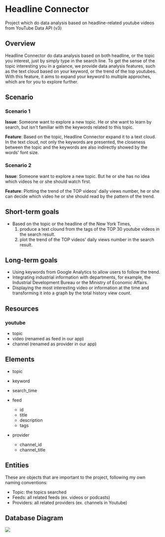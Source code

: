 # Headline Connector

Project which do data analysis based on headline-related youtube videos from YouTube Data API (v3)

## Overview

Headline Connector do data analysis based on both headline, or the topic you interest, just by simply type in the search line.
To get the sense of the topic interesting you in a galance, we provide data analysis features, such as the text cloud based on your keyword, or the trend of the top youtubes.
With this feature, it aims to expand your keyword to multiple approches, which are for you to explore further.

## Scenario

### Scenario 1
**Issue**: Someone want to explore a new topic. He or she want to learn by search, but isn't familiar with the keywords related to this topic.

**Feature**: Based on the topic, Headline Connector expand it to a text cloud. In the text cloud, not only the keywords are presented, the closeness between the topic and the keywords are also indirectly showed by the words' font size.

### Scenario 2
**Issue**: Someone want to explore a new topic. But he or she has no idea which videos he or she should watch first.

**Feature**: Plotting the trend of the TOP videos' daily views number, he or she can decide which video he or she should read by the pattern of the trend.

## Short-term goals

 - Based on the topic or the headline of the New York Times,
    1. produce a text clound from the tags of the TOP 30 youtube videos in the search result.
    2. plot the trend of the TOP videos' daily views number in the search result.

## Long-term goals

- Using keywords from Google Analytics to allow users to follow the trend.
- Integrating industrial information with departments, for example, the Industrial Development Bureau or the Ministry of Economic Affairs.
- Displaying the most interesting video or information at the time and transforming it into a graph by the total history view count.

## Resources

### youtube

- topic
- video (renamed as feed in our app)
- channel (renamed as provider in our app)

## Elements

 - topic
  - keyword
  - search_time

- feed
  - id
  - title
  - description
  - tags
- provider
  - channel_id
  - channel_title

## Entities

These are objects that are important to the project, following my own naming conventions:

- Topic: the topics searched
- Feeds: all related feeds (ex. videos or podcasts)
- Providers: all related providers (ex. channels in Youtube)

## Database Diagram
![](https://i.imgur.com/0Zh7bZD.png)
